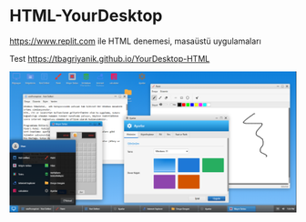 # HTML-YourDesktop
https://www.replit.com ile HTML denemesi, masaüstü uygulamaları

Test https://tbagriyanik.github.io/YourDesktop-HTML

![Test](https://github.com/tbagriyanik/YourDesktop-HTML/blob/main/winDesktop4.png)
